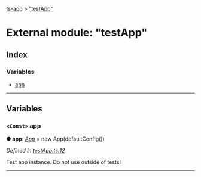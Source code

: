 [ts-app](../README.md) > ["testApp"](../modules/_testapp_.md)

# External module: "testApp"

## Index

### Variables

* [app](_testapp_.md#app)

---

## Variables

<a id="app"></a>

### `<Const>` app

**● app**: *[App](../classes/_app_.app.md)* =  new App(defaultConfig())

*Defined in [testApp.ts:12](https://github.com/jmeyers91/ts-app/blob/0a84084/src/testApp.ts#L12)*

Test app instance. Do not use outside of tests!

___


